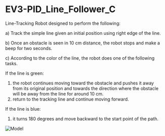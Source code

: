 # EV3-PID_Line_Follower_C

 Line-Tracking Robot designed to perform the following: 
 
  a) Track the simple line given an initial position using right edge of the line.
  
  b) Once an obstacle is seen in 10 cm distance, the robot stops and make a beep for two seconds.
  
  c) According to the color of the line, the robot does one of the following tasks. 

If the line is green:
   1. the robot continues moving toward the obstacle and pushes it away from its original position 
   and towards the direction where the obstacle will be away from the line for around 10 cm.
   2. return to the tracking line and continue moving forward. 

If the line is blue:
   1. it turns 180 degrees and move backward to the start point of the path. 

![Model](https://github.com/banveet-johal/EV3-PID_Line_Follower_C/blob/main/image/robot-ev3.jpg)
